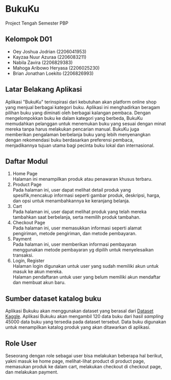 # BukuKu
Project Tengah Semester PBP

## Kelompok D01
- Oey Joshua Jodrian (2206041953)
- Kayzaa Nuur Azuraa (2206083211)
- Nabila Zavira (2206829383)
- Mahoga Aribowo Heryasa (2206025230)
- Brian Jonathan Loekito (2206826993)
  
## Latar Belakang Aplikasi
Aplikasi "BukuKu" terinspirasi dari kebutuhan akan platform online shop yang menjual berbagai kategori buku. Aplikasi ini menghadirkan beragam pilihan buku yang diminati oleh berbagai kalangan pembaca. Dengan mengelompokkan buku ke dalam kategori yang berbeda, BukuKu memudahkan pelanggan untuk menemukan buku yang sesuai dengan minat mereka tanpa harus melakukan pencarian manual. BukuKu juga memberikan pengalaman berbelanja buku yang lebih menyenangkan dengan rekomendasi buku berdasarkan preferensi pembaca, menjadikannya tujuan utama bagi pecinta buku lokal dan internasional.

## Daftar Modul
1. Home Page <br>
Halaman ini menampilkan produk atau penawaran khusus terbaru. 
2. Product Page <br>
Pada halaman ini, user dapat melihat detail produk yang spesifik,mencakup informasi seperti gambar produk, deskripsi, harga, dan opsi untuk menambahkannya ke keranjang belanja.
3. Cart <br>
Pada halaman ini, user dapat melihat produk yang telah mereka tambahkan saat berbelanja, serta memilih produk tambahan.
4. Checkout Page <br>
Pada halaman ini, user memasukkan informasi seperti alamat pengiriman, metode pengiriman, dan metode pembayaran. 
5. Payment <br>
Pada halaman ini, user memberikan informasi pembayaran menggunakan metode pembayaran yg dipilih untuk menyelesaikan transaksi. 
6. Login, Register <br>
Halaman login digunakan untuk user yang sudah memiliki akun untuk masuk ke akun mereka. <br>
Halaman pendaftaran untuk user yang belum memiliki akun mendaftar dan membuat akun baru.

## Sumber dataset katalog buku
Aplikasi Bukuku akan menggunakan dataset yang berasal dari [Dataset Kaggle](https://www.kaggle.com/datasets/jealousleopard/goodreadsbooks). Aplikasi Bukuku akan mengambil 120 data buku dari hasil *sampling* 45000 data buku yang tersedia pada dataset tersebut. Data buku digunakan untuk menampilkan katalog produk yang akan ditawarkan di aplikasi.

## Role User 
Seseorang dengan role sebagai user bisa melakukan beberapa hal berikut, yakni masuk ke home page, melihat-lihat product di product page, memasukan produk ke dalam cart, melakukan checkout di checkout page, dan melakukan payment. 
